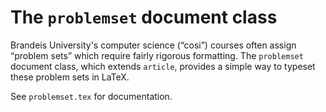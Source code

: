 # The `problemset` document class

Brandeis University's computer science (“cosi”) courses often assign “problem
sets” which require fairly rigorous formatting. The `problemset` document
class, which extends `article`, provides a simple way to typeset these problem
sets in LaTeX.

See `problemset.tex` for documentation.
